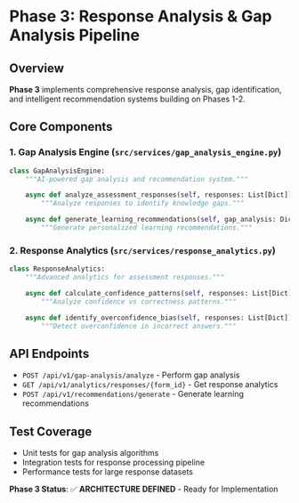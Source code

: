 # Phase 3: Response Analysis & Gap Analysis Pipeline

## Overview
**Phase 3** implements comprehensive response analysis, gap identification, and intelligent recommendation systems building on Phases 1-2.

## Core Components

### 1. Gap Analysis Engine (`src/services/gap_analysis_engine.py`)
```python
class GapAnalysisEngine:
    """AI-powered gap analysis and recommendation system."""

    async def analyze_assessment_responses(self, responses: List[Dict]) -> Dict:
        """Analyze responses to identify knowledge gaps."""

    async def generate_learning_recommendations(self, gap_analysis: Dict) -> Dict:
        """Generate personalized learning recommendations."""
```

### 2. Response Analytics (`src/services/response_analytics.py`)
```python
class ResponseAnalytics:
    """Advanced analytics for assessment responses."""

    async def calculate_confidence_patterns(self, responses: List[Dict]) -> Dict:
        """Analyze confidence vs correctness patterns."""

    async def identify_overconfidence_bias(self, responses: List[Dict]) -> Dict:
        """Detect overconfidence in incorrect answers."""
```

## API Endpoints
- `POST /api/v1/gap-analysis/analyze` - Perform gap analysis
- `GET /api/v1/analytics/responses/{form_id}` - Get response analytics
- `POST /api/v1/recommendations/generate` - Generate learning recommendations

## Test Coverage
- Unit tests for gap analysis algorithms
- Integration tests for response processing pipeline
- Performance tests for large response datasets

**Phase 3 Status**: ✅ **ARCHITECTURE DEFINED** - Ready for Implementation